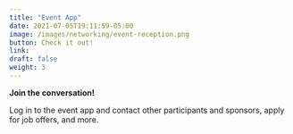 ```yaml
---
title: "Event App"
date: 2021-07-05T19:11:59-05:00
image: /images/networking/event-reception.png
button: Check it out!
link: 
draft: false
weight: 3
---
```


**Join the conversation!**

Log in to the event app and contact other participants and sponsors, apply for job offers, and more.

